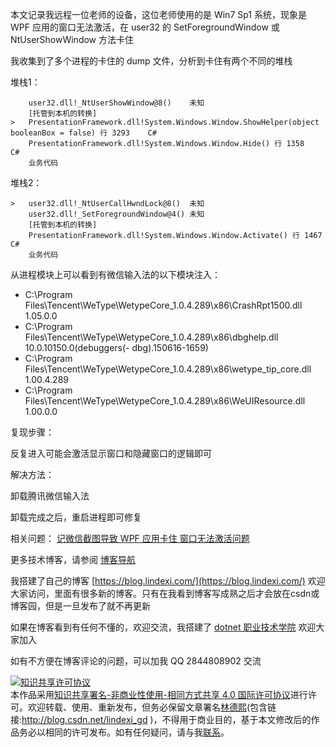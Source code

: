 
本文记录我远程一位老师的设备，这位老师使用的是 Win7 Sp1 系统，现象是 WPF 应用的窗口无法激活，在 user32 的 SetForegroundWindow 或 NtUserShowWindow 方法卡住

<!--more-->


<!-- CreateTime:2024/11/21 07:10:00 -->

<!-- 发布 -->
<!-- 博客 -->

我收集到了多个进程的卡住的 dump 文件，分析到卡住有两个不同的堆栈

堆栈1：

```
 	user32.dll!_NtUserShowWindow@8()	未知
 	[托管到本机的转换]	
>	PresentationFramework.dll!System.Windows.Window.ShowHelper(object booleanBox = false) 行 3293	C#
 	PresentationFramework.dll!System.Windows.Window.Hide() 行 1358	C#
    业务代码
```

堆栈2：

```
>	user32.dll!_NtUserCallHwndLock@8()	未知
 	user32.dll!_SetForegroundWindow@4()	未知
 	[托管到本机的转换]	
 	PresentationFramework.dll!System.Windows.Window.Activate() 行 1467	C#
 	业务代码
```

从进程模块上可以看到有微信输入法的以下模块注入：

- C:\Program Files\Tencent\WeType\WetypeCore_1.0.4.289\x86\CrashRpt1500.dll 1.05.0.0
- C:\Program Files\Tencent\WeType\WetypeCore_1.0.4.289\x86\dbghelp.dll 10.0.10150.0(debuggers(- dbg).150616-1659)
- C:\Program Files\Tencent\WeType\WetypeCore_1.0.4.289\x86\wetype_tip_core.dll 1.00.4.289
- C:\Program Files\Tencent\WeType\WetypeCore_1.0.4.289\x86\WeUIResource.dll 1.00.0.0

复现步骤：

反复进入可能会激活显示窗口和隐藏窗口的逻辑即可

解决方法：

卸载腾讯微信输入法

卸载完成之后，重启进程即可修复

相关问题： [记微信截图导致 WPF 应用卡住 窗口无法激活问题](https://blog.lindexi.com/post/%E8%AE%B0%E5%BE%AE%E4%BF%A1%E6%88%AA%E5%9B%BE%E5%AF%BC%E8%87%B4-WPF-%E5%BA%94%E7%94%A8%E5%8D%A1%E4%BD%8F-%E7%AA%97%E5%8F%A3%E6%97%A0%E6%B3%95%E6%BF%80%E6%B4%BB%E9%97%AE%E9%A2%98.html )

更多技术博客，请参阅 [博客导航](https://blog.lindexi.com/post/%E5%8D%9A%E5%AE%A2%E5%AF%BC%E8%88%AA.html )


我搭建了自己的博客 [https://blog.lindexi.com/](https://blog.lindexi.com/) 欢迎大家访问，里面有很多新的博客。只有在我看到博客写成熟之后才会放在csdn或博客园，但是一旦发布了就不再更新

如果在博客看到有任何不懂的，欢迎交流，我搭建了 [dotnet 职业技术学院](https://t.me/dotnet_campus) 欢迎大家加入

如有不方便在博客评论的问题，可以加我 QQ 2844808902 交流

<a rel="license" href="http://creativecommons.org/licenses/by-nc-sa/4.0/"><img alt="知识共享许可协议" style="border-width:0" src="https://licensebuttons.net/l/by-nc-sa/4.0/88x31.png" /></a><br />本作品采用<a rel="license" href="http://creativecommons.org/licenses/by-nc-sa/4.0/">知识共享署名-非商业性使用-相同方式共享 4.0 国际许可协议</a>进行许可。欢迎转载、使用、重新发布，但务必保留文章署名[林德熙](http://blog.csdn.net/lindexi_gd)(包含链接:http://blog.csdn.net/lindexi_gd )，不得用于商业目的，基于本文修改后的作品务必以相同的许可发布。如有任何疑问，请与我[联系](mailto:lindexi_gd@163.com)。
